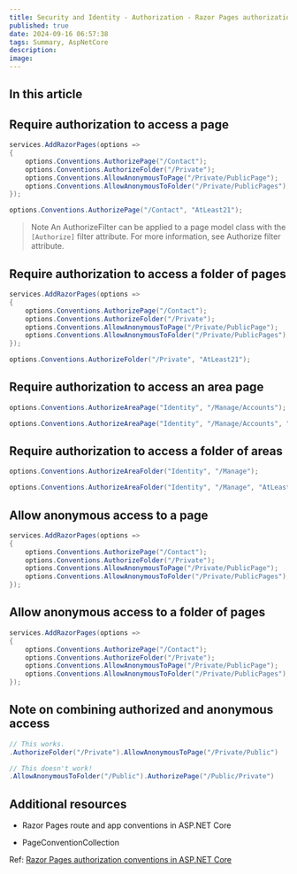 ```yaml
---
title: Security and Identity - Authorization - Razor Pages authorization conventions
published: true
date: 2024-09-16 06:57:38
tags: Summary, AspNetCore
description: 
image:
---
```


## In this article

## Require authorization to access a page

```csharp
services.AddRazorPages(options =>
{
    options.Conventions.AuthorizePage("/Contact");
    options.Conventions.AuthorizeFolder("/Private");
    options.Conventions.AllowAnonymousToPage("/Private/PublicPage");
    options.Conventions.AllowAnonymousToFolder("/Private/PublicPages");
});
```

```csharp
options.Conventions.AuthorizePage("/Contact", "AtLeast21");
```

> Note
An AuthorizeFilter can be applied to a page model class with the `[Authorize]` filter attribute. For more information, see Authorize filter attribute.

## Require authorization to access a folder of pages

```csharp
services.AddRazorPages(options =>
{
    options.Conventions.AuthorizePage("/Contact");
    options.Conventions.AuthorizeFolder("/Private");
    options.Conventions.AllowAnonymousToPage("/Private/PublicPage");
    options.Conventions.AllowAnonymousToFolder("/Private/PublicPages");
});
```

```csharp
options.Conventions.AuthorizeFolder("/Private", "AtLeast21");
```

## Require authorization to access an area page

```csharp
options.Conventions.AuthorizeAreaPage("Identity", "/Manage/Accounts");
```

```csharp
options.Conventions.AuthorizeAreaPage("Identity", "/Manage/Accounts", "AtLeast21");
```

## Require authorization to access a folder of areas

```csharp
options.Conventions.AuthorizeAreaFolder("Identity", "/Manage");
```

```csharp
options.Conventions.AuthorizeAreaFolder("Identity", "/Manage", "AtLeast21");
```

## Allow anonymous access to a page

```csharp
services.AddRazorPages(options =>
{
    options.Conventions.AuthorizePage("/Contact");
    options.Conventions.AuthorizeFolder("/Private");
    options.Conventions.AllowAnonymousToPage("/Private/PublicPage");
    options.Conventions.AllowAnonymousToFolder("/Private/PublicPages");
});
```

## Allow anonymous access to a folder of pages

```csharp
services.AddRazorPages(options =>
{
    options.Conventions.AuthorizePage("/Contact");
    options.Conventions.AuthorizeFolder("/Private");
    options.Conventions.AllowAnonymousToPage("/Private/PublicPage");
    options.Conventions.AllowAnonymousToFolder("/Private/PublicPages");
});
```

## Note on combining authorized and anonymous access

```csharp
// This works.
.AuthorizeFolder("/Private").AllowAnonymousToPage("/Private/Public")
```

```csharp
// This doesn't work!
.AllowAnonymousToFolder("/Public").AuthorizePage("/Public/Private")
```

## Additional resources

 - Razor Pages route and app conventions in ASP.NET Core

 - PageConventionCollection

Ref: [Razor Pages authorization conventions in ASP.NET Core](https://learn.microsoft.com/en-us/aspnet/core/security/authorization/razor-pages-authorization?view=aspnetcore-8.0)